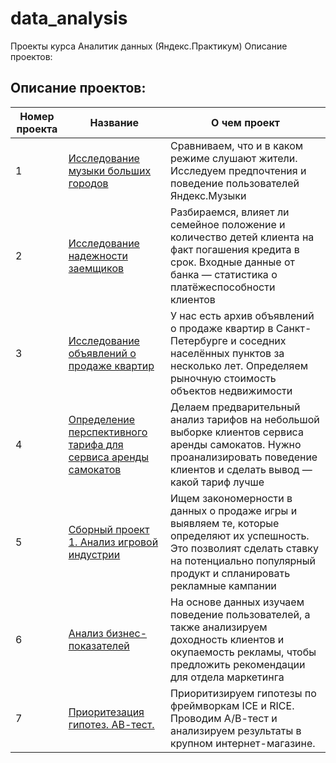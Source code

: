 # data_analysis
Проекты курса Аналитик данных (Яндекс.Практикум)
Описание проектов:
## Описание проектов:
| Номер проекта | Название | О чем проект                                                     |
|---------------|-------------------|------------------------------------------------------------------|
|1              |[Исследование музыки больших городов](https://github.com/Sprinkcad/data_analysis/blob/ad845c65b82c4a46d8d8d6bd319a159bf23312a2/1.%20%D0%9C%D1%83%D0%B7%D1%8B%D0%BA%D0%B0_%D0%B1%D0%BE%D0%BB%D1%8C%D1%88%D0%B8%D1%85_%D0%B3%D0%BE%D1%80%D0%BE%D0%B4%D0%BE%D0%B2.ipynb)|Сравниваем, что и в каком режиме слушают жители. Исследуем предпочтения и поведение пользователей Яндекс.Музыки|
|2              |[Исследование надежности заемщиков](https://github.com/Sprinkcad/data_analysis/blob/ad845c65b82c4a46d8d8d6bd319a159bf23312a2/2.%20%D0%9D%D0%B0%D0%B4%D0%B5%D0%B6%D0%BD%D0%BE%D1%81%D1%82%D1%8C_%D0%B7%D0%B0%D0%B5%D0%BC%D1%89%D0%B8%D0%BA%D0%BE%D0%B2.ipynb)|Разбираемся, влияет ли семейное положение и количество детей клиента на факт погашения кредита в срок. Входные данные от банка — статистика о платёжеспособности клиентов|
|3              |[Исследование объявлений о продаже квартир](https://github.com/Sprinkcad/data_analysis/blob/ad845c65b82c4a46d8d8d6bd319a159bf23312a2/3.%20%D0%9D%D0%B5%D0%B4%D0%B2%D0%B8%D0%B6%D0%B8%D0%BC%D0%BE%D1%81%D1%82%D1%8C.ipynb)| У нас есть архив объявлений о продаже квартир в Санкт-Петербурге и соседних населённых пунктов за несколько лет. Определяем рыночную стоимость объектов недвижимости|
|4              |[Определение перспективного тарифа для сервиса аренды самокатов](https://github.com/Sprinkcad/data_analysis/blob/ad845c65b82c4a46d8d8d6bd319a159bf23312a2/4.%20%D0%A2%D0%B0%D1%80%D0%B8%D1%84%D1%8B.ipynb)|Делаем предварительный анализ тарифов на небольшой выборке клиентов сервиса аренды самокатов. Нужно проанализировать поведение клиентов и сделать вывод — какой тариф лучше|
|5              |[Сборный проект 1. Анализ игровой индустрии](https://github.com/Sprinkcad/data_analysis/blob/c0a166c6de6900c2282bd1996129c4a55a42cbb6/5.%20%D0%98%D0%B3%D1%80%D0%BE%D0%B2%D0%B0%D1%8F_%D0%B8%D0%BD%D0%B4%D1%83%D1%81%D1%82%D1%80%D0%B8%D1%8F.ipynb)|Ищем закономерности в данных о продаже игры и выявляем те, которые определяют их успешность. Это позволият сделать ставку на потенциально популярный продукт и спланировать рекламные кампании|
|6              |[Анализ бизнес-показателей](https://github.com/Sprinkcad/data_analysis/blob/ad845c65b82c4a46d8d8d6bd319a159bf23312a2/6.%20%D0%90%D0%BD%D0%B0%D0%BB%D0%B8%D0%B7_%D0%B1%D0%B8%D0%B7%D0%BD%D0%B5%D1%81_%D0%BF%D0%BE%D0%BA%D0%B0%D0%B7%D0%B0%D1%82%D0%B5%D0%BB%D0%B5%D0%B9.ipynb)|На основе данных изучаем поведение пользователей, а также анализируем доходность клиентов и окупаемость рекламы, чтобы предложить рекомендации для отдела маркетинга|
|7              |[Приоритезация гипотез. АВ-тест.](https://github.com/Sprinkcad/data_analysis/blob/49c5cdc4cdf0935766a36f71c627b35c8142b471/7.%20%D0%9F%D1%80%D0%B8%D0%BD%D1%8F%D1%82%D0%B8%D0%B5%20%D1%80%D0%B5%D1%88%D0%B5%D0%BD%D0%B8%D0%B9%20%D0%B2%20%D0%B1%D0%B8%D0%B7%D0%BD%D0%B5%D1%81%D0%B5.%20%D0%90%D0%92-%D1%82%D0%B5%D1%81%D1%82..ipynb)|Приоритизируем гипотезы по фреймворкам ICE и RICE. Проводим А/В-тест и анализируем результаты в крупном интернет-магазине.|

